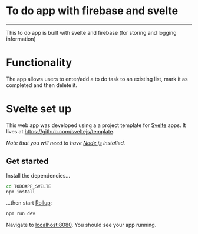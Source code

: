 # To do app with firebase and svelte
---

This to do app is built with svelte and firebase (for storing and logging information)

# Functionality

The app allows users to enter/add a to do task to an existing list, mark it as completed and then delete it. 

# Svelte set up 

This web app was developed using a  a project template for [Svelte](https://svelte.dev) apps. It lives at https://github.com/sveltejs/template.

*Note that you will need to have [Node.js](https://nodejs.org) installed.*


## Get started

Install the dependencies...

```bash
cd TODOAPP_SVELTE
npm install
```

...then start [Rollup](https://rollupjs.org):

```bash
npm run dev
```
Navigate to [localhost:8080](http://localhost:8080). You should see your app running.